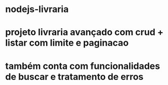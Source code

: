 # nodejs-livraria

# projeto livraria avançado com crud + listar com limite e paginacao
# também conta com funcionalidades de buscar e tratamento de erros